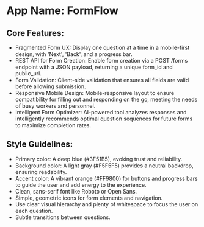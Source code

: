 # **App Name**: FormFlow

## Core Features:

- Fragmented Form UX: Display one question at a time in a mobile-first design, with 'Next', 'Back', and a progress bar.
- REST API for Form Creation: Enable form creation via a POST /forms endpoint with a JSON payload, returning a unique form_id and public_url.
- Form Validation: Client-side validation that ensures all fields are valid before allowing submission.
- Responsive Mobile Design: Mobile-responsive layout to ensure compatibility for filling out and responding on the go, meeting the needs of busy workers and personnel.
- Intelligent Form Optimizer: AI-powered tool analyzes responses and intelligently recommends optimal question sequences for future forms to maximize completion rates.

## Style Guidelines:

- Primary color: A deep blue (#3F51B5), evoking trust and reliability.
- Background color: A light gray (#F5F5F5) provides a neutral backdrop, ensuring readability.
- Accent color: A vibrant orange (#FF9800) for buttons and progress bars to guide the user and add energy to the experience.
- Clean, sans-serif font like Roboto or Open Sans.
- Simple, geometric icons for form elements and navigation.
- Use clear visual hierarchy and plenty of whitespace to focus the user on each question.
- Subtle transitions between questions.